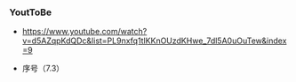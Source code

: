 ### YoutToBe

- https://www.youtube.com/watch?v=d5AZqpKdQDc&list=PL9nxfq1tlKKnOUzdKHwe_7dl5A0uOuTew&index=9

- 序号（7.3）
